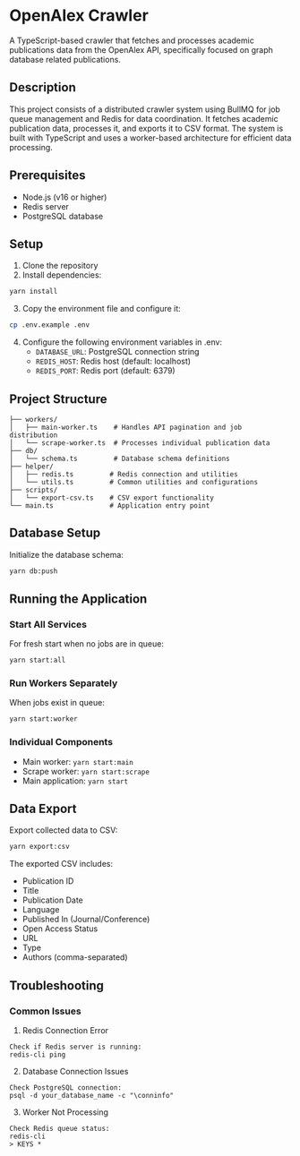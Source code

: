 # OpenAlex Crawler

A TypeScript-based crawler that fetches and processes academic publications data from the OpenAlex API, specifically focused on graph database related publications.

## Description

This project consists of a distributed crawler system using BullMQ for job queue management and Redis for data coordination. It fetches academic publication data, processes it, and exports it to CSV format. The system is built with TypeScript and uses a worker-based architecture for efficient data processing.

## Prerequisites

- Node.js (v16 or higher)
- Redis server
- PostgreSQL database

## Setup

1. Clone the repository
2. Install dependencies:
```sh
yarn install
```
3. Copy the environment file and configure it:
```sh
cp .env.example .env
```
4. Configure the following environment variables in .env:
   - `DATABASE_URL`: PostgreSQL connection string
   - `REDIS_HOST`: Redis host (default: localhost)
   - `REDIS_PORT`: Redis port (default: 6379)

## Project Structure

```
├── workers/
│   ├── main-worker.ts    # Handles API pagination and job distribution
│   └── scrape-worker.ts  # Processes individual publication data
├── db/
│   └── schema.ts         # Database schema definitions
├── helper/
│   ├── redis.ts         # Redis connection and utilities
│   └── utils.ts         # Common utilities and configurations
├── scripts/
│   └── export-csv.ts    # CSV export functionality
└── main.ts              # Application entry point
```

## Database Setup

Initialize the database schema:
```sh
yarn db:push
```

## Running the Application

### Start All Services
For fresh start when no jobs are in queue:
```sh
yarn start:all
```

### Run Workers Separately
When jobs exist in queue:
```sh
yarn start:worker
```

### Individual Components
- Main worker: `yarn start:main`
- Scrape worker: `yarn start:scrape`
- Main application: `yarn start`

## Data Export

Export collected data to CSV:
```sh
yarn export:csv
```

The exported CSV includes:
- Publication ID
- Title
- Publication Date
- Language
- Published In (Journal/Conference)
- Open Access Status
- URL
- Type
- Authors (comma-separated)

## Troubleshooting

### Common Issues

1. Redis Connection Error
```
Check if Redis server is running:
redis-cli ping
```

2. Database Connection Issues
```
Check PostgreSQL connection:
psql -d your_database_name -c "\conninfo"
```

3. Worker Not Processing
```
Check Redis queue status:
redis-cli
> KEYS *
```

